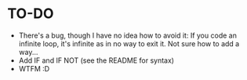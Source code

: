 # TO-DO

* There's a bug, though I have no idea how to avoid it: If you code an infinite loop, it's infinite as in no way to exit it.  Not sure how to add a way...
* Add IF and IF NOT (see the README for syntax)
* WTFM :D

